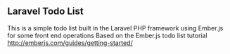 ## Laravel Todo List
This is a simple todo list built in the Laravel PHP framework using Ember.js for some front end operations
Based on the Ember.js todo list tutorial http://emberjs.com/guides/getting-started/